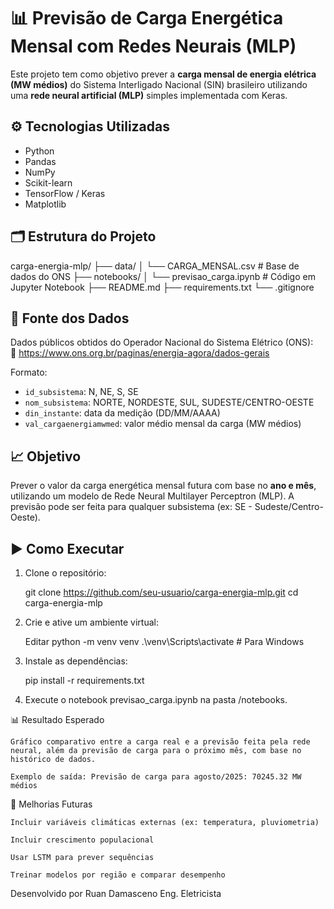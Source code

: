 # 📊 Previsão de Carga Energética Mensal com Redes Neurais (MLP)

Este projeto tem como objetivo prever a **carga mensal de energia elétrica (MW médios)** do Sistema Interligado Nacional (SIN) brasileiro utilizando uma **rede neural artificial (MLP)** simples implementada com Keras.

## ⚙️ Tecnologias Utilizadas
- Python
- Pandas
- NumPy
- Scikit-learn
- TensorFlow / Keras
- Matplotlib

## 🗂️ Estrutura do Projeto

carga-energia-mlp/
├── data/
│ └── CARGA_MENSAL.csv # Base de dados do ONS
├── notebooks/
│ └── previsao_carga.ipynb # Código em Jupyter Notebook
├── README.md
├── requirements.txt
└── .gitignore

## 📁 Fonte dos Dados

Dados públicos obtidos do Operador Nacional do Sistema Elétrico (ONS):  
🔗 https://www.ons.org.br/paginas/energia-agora/dados-gerais

Formato:
- `id_subsistema`: N, NE, S, SE
- `nom_subsistema`: NORTE, NORDESTE, SUL, SUDESTE/CENTRO-OESTE
- `din_instante`: data da medição (DD/MM/AAAA)
- `val_cargaenergiamwmed`: valor médio mensal da carga (MW médios)

## 📈 Objetivo

Prever o valor da carga energética mensal futura com base no **ano e mês**, utilizando um modelo de Rede Neural Multilayer Perceptron (MLP). A previsão pode ser feita para qualquer subsistema (ex: SE - Sudeste/Centro-Oeste).

## ▶️ Como Executar

1. Clone o repositório:

   git clone https://github.com/seu-usuario/carga-energia-mlp.git
   cd carga-energia-mlp

2. Crie e ative um ambiente virtual:

    Editar
    python -m venv venv
    .\venv\Scripts\activate   # Para Windows

3. Instale as dependências:

    pip install -r requirements.txt

4. Execute o notebook previsao_carga.ipynb na pasta /notebooks.

📊 Resultado Esperado

    Gráfico comparativo entre a carga real e a previsão feita pela rede neural, além da previsão de carga para o próximo mês, com base no histórico de dados.

    Exemplo de saída: Previsão de carga para agosto/2025: 70245.32 MW médios

🧠 Melhorias Futuras

    Incluir variáveis climáticas externas (ex: temperatura, pluviometria)

    Incluir crescimento populacional

    Usar LSTM para prever sequências

    Treinar modelos por região e comparar desempenho

Desenvolvido por
Ruan Damasceno
Eng. Eletricista